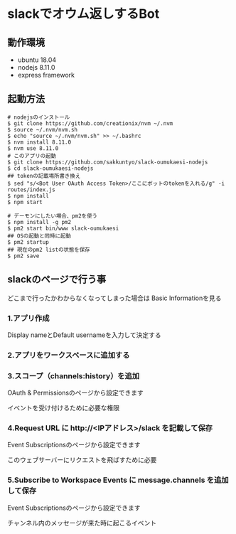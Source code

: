 # slackでオウム返しするBot

## 動作環境

- ubuntu 18.04
- nodejs 8.11.0
- express framework

## 起動方法

```
# nodejsのインストール
$ git clone https://github.com/creationix/nvm ~/.nvm
$ source ~/.nvm/nvm.sh
$ echo "source ~/.nvm/nvm.sh" >> ~/.bashrc
$ nvm install 8.11.0
$ nvm use 8.11.0
# このアプリの起動
$ git clone https://github.com/sakkuntyo/slack-oumukaesi-nodejs
$ cd slack-oumukaesi-nodejs
## tokenの記載場所書き換え
$ sed "s/<Bot User OAuth Access Token>/ここにボットのtokenを入れる/g" -i routes/index.js
$ npm install
$ npm start

# デーモンにしたい場合、pm2を使う
$ npm install -g pm2
$ pm2 start bin/www slack-oumukaesi
## OSの起動と同時に起動
$ pm2 startup
## 現在のpm2 listの状態を保存
$ pm2 save
```

## slackのページで行う事

どこまで行ったかわからなくなってしまった場合は
Basic Informationを見る

### 1.アプリ作成

Display nameとDefault usernameを入力して決定する

### 2.アプリをワークスペースに追加する

### 3.スコープ（channels:history）を追加

OAuth & Permissionsのページから設定できます

イベントを受け付けるために必要な権限

### 4.Request URL に http://<IPアドレス>/slack を記載して保存

Event Subscriptionsのページから設定できます

このウェブサーバーにリクエストを飛ばすために必要

### 5.Subscribe to Workspace Events に message.channels を追加して保存

Event Subscriptionsのページから設定できます

チャンネル内のメッセージが来た時に起こるイベント
